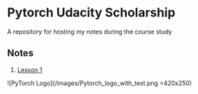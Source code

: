 # Pytorch Udacity Scholarship
A repository for hosting my notes during the course study

## Notes

1. [Lesson 1](/notes/Lesson-2.md)

![PyTorch Logo](/images/Pytorch_logo_with_text.png =420x250)
